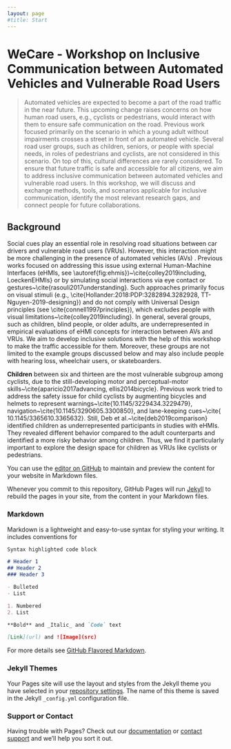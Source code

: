 ```yaml
---
layout: page
#title: Start
---
```


# WeCare - Workshop on Inclusive Communication between Automated Vehicles and Vulnerable Road Users

> Automated vehicles are expected to become a part of the road traffic in the near future. This upcoming change raises concerns on how human road users, e.g., cyclists or pedestrians, would interact with them to ensure safe communication on the road. Previous work focused primarily on the scenario in which a young adult without impairments crosses a street in front of an automated vehicle. Several road user groups, such as children, seniors, or people with special needs, in roles of pedestrians and cyclists, are not considered in this scenario. On top of this, cultural differences are rarely considered. To ensure that future traffic is safe and accessible for all citizens, we aim to address inclusive communication between automated vehicles and vulnerable road users. In this workshop, we will discuss and exchange methods, tools, and scenarios applicable for inclusive communication, identify the most relevant research gaps, and connect people for future collaborations.  

## Background
Social cues play an essential role in resolving road situations between car drivers and vulnerable road users (VRUs).
However, this interaction might be more challenging in the presence of automated vehicles (AVs) . Previous works focused on addressing this issue using external Human-Machine Interfaces (eHMIs, see \autoref{fig:ehmis})~\cite{colley2019including, LoeckenEHMIs} or by simulating social interactions via eye contact or gestures~\cite{rasouli2017understanding}.
Such approaches primarily focus on visual stimuli (e.g., \cite{Hollander:2018:PDP:3282894.3282928, TT-Nguyen-2019-designing}) and do not comply with Universal Design principles (see \cite{connell1997principles}), which excludes people with visual limitations~\cite{colley2019including}. 
In general, several groups, such as children, blind people, or older adults, are underrepresented in empirical evaluations of eHMI concepts for interaction between AVs and VRUs. 
We aim to develop inclusive solutions with the help of this workshop to make the traffic accessible for them. 
Moreover, these groups are not limited to the example groups discussed below and may also include people with hearing loss, wheelchair users, or skateboarders. 


**Children** between six and thirteen are the most vulnerable subgroup among cyclists, due to the still-developing motor and perceptual-motor skills~\cite{aparicio2017advancing, ellis2014bicycle}.
Previous work tried to address the safety issue for child cyclists by augmenting bicycles and helmets to represent warnings~\cite{10.1145/3229434.3229479}, navigation~\cite{10.1145/3290605.3300850}, and lane-keeping cues~\cite{ 10.1145/3365610.3365632}.
Still, Deb et al.~\cite{deb2019comparison} identified children as underrepresented participants in studies with eHMIs. 
They revealed different behavior compared to the adult counterparts and identified a more risky behavior among children.
Thus, we find it particularly important to explore the design space for children as VRUs like cyclists or pedestrians.




You can use the [editor on GitHub](https://github.com/ALoecken/wecare_workshop/edit/master/index.md) to maintain and preview the content for your website in Markdown files.

Whenever you commit to this repository, GitHub Pages will run [Jekyll](https://jekyllrb.com/) to rebuild the pages in your site, from the content in your Markdown files.

### Markdown

Markdown is a lightweight and easy-to-use syntax for styling your writing. It includes conventions for

```markdown
Syntax highlighted code block

# Header 1
## Header 2
### Header 3

- Bulleted
- List

1. Numbered
2. List

**Bold** and _Italic_ and `Code` text

[Link](url) and ![Image](src)
```

For more details see [GitHub Flavored Markdown](https://guides.github.com/features/mastering-markdown/).

### Jekyll Themes

Your Pages site will use the layout and styles from the Jekyll theme you have selected in your [repository settings](https://github.com/ALoecken/wecare_workshop/settings). The name of this theme is saved in the Jekyll `_config.yml` configuration file.

### Support or Contact

Having trouble with Pages? Check out our [documentation](https://help.github.com/categories/github-pages-basics/) or [contact support](https://github.com/contact) and we’ll help you sort it out.
